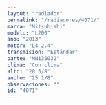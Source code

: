 ```yaml
---
layout: "radiador"
permalink: "/radiadores/4071/"
marca: "Mitsubishi"
modelo: "L200"
ano: "2013"
motor: "L4 2.4"
transmision: "Estándar"
parte: "MN135032"
clima: "Con clima"
alto: "20 5/8"
ancho: "25 1/8"
observaciones: ""
id: "4071"
---
```


